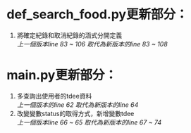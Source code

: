 # def_search_food.py更新部分： #  
1. 將確定紀錄和取消紀錄的涵式分開定義  
*上一個版本line 83 ~ 106 取代為新版本的line 83 ~ 108*  

# main.py更新部分： #  
1. 多查詢出使用者的tdee資料  
*上一個版本的line 62 取代為新版本的line 64*  
2. 改變變數status的取得方式，新增變數tdee  
*上一個版本line 66 ~ 65 取代為新版本的line 67 ~ 74*  

